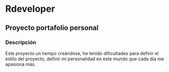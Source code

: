# Rdeveloper
## Proyecto portafolio personal
### Descripción
Este proyecto un tiempo creándose, he tenido dificultades para definir el estilo del proyecto, definir mi personalidad en este mundo que cada día me apasiona más. 
